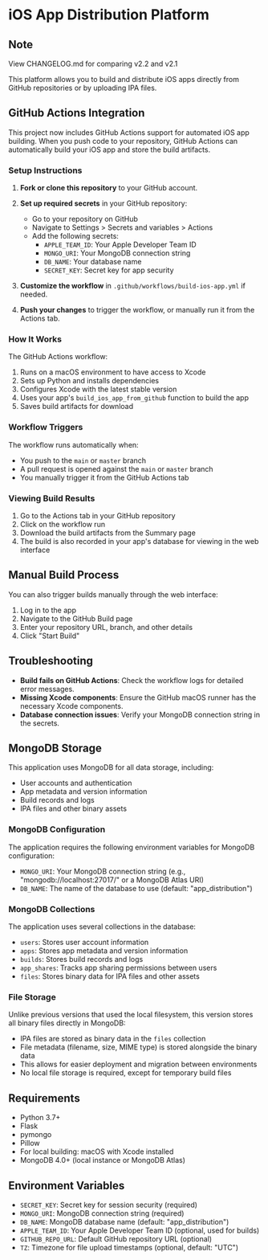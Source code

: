 # iOS App Distribution Platform

## Note
View CHANGELOG.md for comparing v2.2 and v2.1

This platform allows you to build and distribute iOS apps directly from GitHub repositories or by uploading IPA files.

## GitHub Actions Integration

This project now includes GitHub Actions support for automated iOS app building. When you push code to your repository, GitHub Actions can automatically build your iOS app and store the build artifacts.

### Setup Instructions

1. **Fork or clone this repository** to your GitHub account.

2. **Set up required secrets** in your GitHub repository:

   - Go to your repository on GitHub
   - Navigate to Settings > Secrets and variables > Actions
   - Add the following secrets:
     - `APPLE_TEAM_ID`: Your Apple Developer Team ID
     - `MONGO_URI`: Your MongoDB connection string
     - `DB_NAME`: Your database name
     - `SECRET_KEY`: Secret key for app security

3. **Customize the workflow** in `.github/workflows/build-ios-app.yml` if needed.

4. **Push your changes** to trigger the workflow, or manually run it from the Actions tab.

### How It Works

The GitHub Actions workflow:

1. Runs on a macOS environment to have access to Xcode
2. Sets up Python and installs dependencies
3. Configures Xcode with the latest stable version
4. Uses your app's `build_ios_app_from_github` function to build the app
5. Saves build artifacts for download

### Workflow Triggers

The workflow runs automatically when:

- You push to the `main` or `master` branch
- A pull request is opened against the `main` or `master` branch
- You manually trigger it from the GitHub Actions tab

### Viewing Build Results

1. Go to the Actions tab in your GitHub repository
2. Click on the workflow run
3. Download the build artifacts from the Summary page
4. The build is also recorded in your app's database for viewing in the web interface

## Manual Build Process

You can also trigger builds manually through the web interface:

1. Log in to the app
2. Navigate to the GitHub Build page
3. Enter your repository URL, branch, and other details
4. Click "Start Build"

## Troubleshooting

- **Build fails on GitHub Actions**: Check the workflow logs for detailed error messages.
- **Missing Xcode components**: Ensure the GitHub macOS runner has the necessary Xcode components.
- **Database connection issues**: Verify your MongoDB connection string in the secrets.

## MongoDB Storage

This application uses MongoDB for all data storage, including:

- User accounts and authentication
- App metadata and version information
- Build records and logs
- IPA files and other binary assets

### MongoDB Configuration

The application requires the following environment variables for MongoDB configuration:

- `MONGO_URI`: Your MongoDB connection string (e.g., "mongodb://localhost:27017/" or a MongoDB Atlas URI)
- `DB_NAME`: The name of the database to use (default: "app_distribution")

### MongoDB Collections

The application uses several collections in the database:

- `users`: Stores user account information
- `apps`: Stores app metadata and version information
- `builds`: Stores build records and logs
- `app_shares`: Tracks app sharing permissions between users
- `files`: Stores binary data for IPA files and other assets

### File Storage

Unlike previous versions that used the local filesystem, this version stores all binary files directly in MongoDB:

- IPA files are stored as binary data in the `files` collection
- File metadata (filename, size, MIME type) is stored alongside the binary data
- This allows for easier deployment and migration between environments
- No local file storage is required, except for temporary build files

## Requirements

- Python 3.7+
- Flask
- pymongo
- Pillow
- For local building: macOS with Xcode installed
- MongoDB 4.0+ (local instance or MongoDB Atlas)

## Environment Variables

- `SECRET_KEY`: Secret key for session security (required)
- `MONGO_URI`: MongoDB connection string (required)
- `DB_NAME`: MongoDB database name (default: "app_distribution")
- `APPLE_TEAM_ID`: Your Apple Developer Team ID (optional, used for builds)
- `GITHUB_REPO_URL`: Default GitHub repository URL (optional)
- `TZ`: Timezone for file upload timestamps (optional, default: "UTC")
